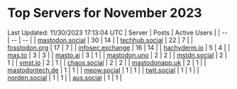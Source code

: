 # Top Servers for November 2023
Last Updated: 11/30/2023 17:13:04 UTC
| Server | Posts | Active Users |
| -- | -- | -- |
| [mastodon.social](https://mastodon.social/tags/PowerShell) | 30 | 14 |
| [techhub.social](https://techhub.social/tags/PowerShell) | 22 | 7 |
| [fosstodon.org](https://fosstodon.org/tags/PowerShell) | 17 | 7 |
| [infosec.exchange](https://infosec.exchange/tags/PowerShell) | 16 | 14 |
| [hachyderm.io](https://hachyderm.io/tags/PowerShell) | 5 | 4 |
| [mas.to](https://mas.to/tags/PowerShell) | 3 | 3 |
| [masto.ai](https://masto.ai/tags/PowerShell) | 3 | 1 |
| [mastodon.uno](https://mastodon.uno/tags/PowerShell) | 2 | 2 |
| [mstdn.social](https://mstdn.social/tags/PowerShell) | 2 | 1 |
| [vmst.io](https://vmst.io/tags/PowerShell) | 2 | 1 |
| [chaos.social](https://chaos.social/tags/PowerShell) | 2 | 2 |
| [mastodonapp.uk](https://mastodonapp.uk/tags/PowerShell) | 2 | 1 |
| [mastodontech.de](https://mastodontech.de/tags/PowerShell) | 1 | 1 |
| [meow.social](https://meow.social/tags/PowerShell) | 1 | 1 |
| [twit.social](https://twit.social/tags/PowerShell) | 1 | 1 |
| [norden.social](https://norden.social/tags/PowerShell) | 1 | 1 |
| [aus.social](https://aus.social/tags/PowerShell) | 1 | 1 |
